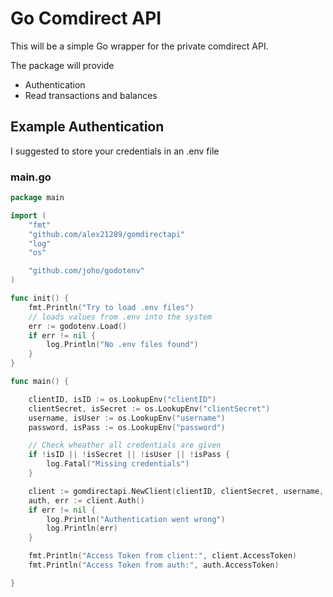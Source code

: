 # Go Comdirect API

This will be a simple Go wrapper for the private comdirect API.

The package will provide

- Authentication
- Read transactions and balances

## Example Authentication
 I suggested to store your credentials in an .env file

### main.go

```go
package main

import (
	"fmt"
	"github.com/alex21289/gomdirectapi"
	"log"
	"os"

	"github.com/joho/godotenv"
)

func init() {
	fmt.Println("Try to load .env files")
	// loads values from .env into the system
	err := godotenv.Load()
	if err != nil {
		log.Println("No .env files found")
	}
}

func main() {

	clientID, isID := os.LookupEnv("clientID")
	clientSecret, isSecret := os.LookupEnv("clientSecret")
	username, isUser := os.LookupEnv("username")
	password, isPass := os.LookupEnv("password")

	// Check wheather all credentials are given
	if !isID || !isSecret || !isUser || !isPass {
		log.Fatal("Missing credentials")
	}

	client := gomdirectapi.NewClient(clientID, clientSecret, username, password)
	auth, err := client.Auth()
	if err != nil {
		log.Println("Authentication went wrong")
		log.Println(err)
	}

	fmt.Println("Access Token from client:", client.AccessToken)
	fmt.Println("Access Token from auth:", auth.AccessToken)

}

```
